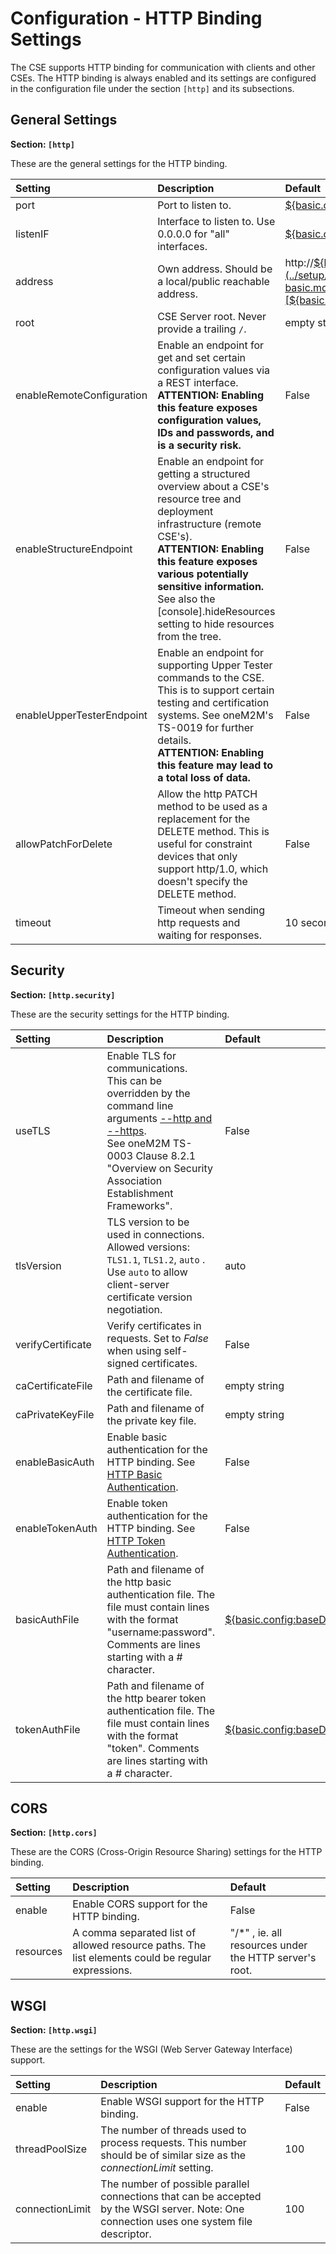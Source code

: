 # Configuration - HTTP Binding Settings

The CSE supports HTTP binding for communication with clients and other CSEs. The HTTP binding is always enabled and its settings are configured in the configuration file under the section `[http]` and its subsections.

##	General Settings

**Section: `[http]`**

These are the general settings for the HTTP binding.

| Setting                   | Description                                                                                                                                                                                                                                                                                                    | Default                                                                                                                                                               |
|:--------------------------|:---------------------------------------------------------------------------------------------------------------------------------------------------------------------------------------------------------------------------------------------------------------------------------------------------------------|:----------------------------------------------------------------------------------------------------------------------------------------------------------------------|
| port                      | Port to listen to.                                                                                                                                                                                                                                                                                             | [${basic.config:httpPort}](../setup/Configuration-basic.md#basic-configuration)                                                                                       |
| listenIF                  | Interface to listen to. Use 0.0.0.0 for "all" interfaces.                                                                                                                                                                                                                                                      | [${basic.config:networkInterface}](../setup/Configuration-basic.md#basic-configuration)                                                                               |
| address                   | Own address. Should be a local/public reachable address.                                                                                                                                                                                                                                                       | http://[${basic.config:cseHost}](../setup/Configuration-basic.md#basic-configuration):[${basic.config:httpPort}](../setup/Configuration-basic.md#basic-configuration) |
| root                      | CSE Server root. Never provide a trailing `/`.                                                                                                                                                                                                                                                                 | empty string                                                                                                                                                          |
| enableRemoteConfiguration | Enable an endpoint for get and set certain configuration values via a REST interface.<br />**ATTENTION: Enabling this feature exposes configuration values, IDs and passwords, and is a security risk.**                                                                                                       | False                                                                                                                                                                 |
| enableStructureEndpoint   | Enable an endpoint for getting a structured overview about a CSE's resource tree and deployment infrastructure (remote CSE's).<br />**ATTENTION: Enabling this feature exposes various potentially sensitive information.**<br/>See also the \[console].hideResources setting to hide resources from the tree. | False                                                                                                                                                                 |
| enableUpperTesterEndpoint | Enable an endpoint for supporting Upper Tester commands to the CSE. This is to support certain testing and certification systems. See oneM2M's TS-0019 for further details.<br/>**ATTENTION: Enabling this feature may lead to a total loss of data.**                                                         | False                                                                                                                                                                 |
| allowPatchForDelete       | Allow the http PATCH method to be used as a replacement for the DELETE method. This is useful for constraint devices that only support http/1.0, which doesn't specify the DELETE method.                                                                                                                      | False                                                                                                                                                                 |
| timeout                   | Timeout when sending http requests and waiting for responses.                                                                                                                                                                                                                                                  | 10 seconds                                                                                                                                                            |


## Security

**Section: `[http.security]`**

These are the security settings for the HTTP binding.

| Setting           | Description                                                                                                                                                                                                                  | Default                                                                                                        |
|:------------------|:-----------------------------------------------------------------------------------------------------------------------------------------------------------------------------------------------------------------------------|:---------------------------------------------------------------------------------------------------------------|
| useTLS            | Enable TLS for communications.<br />This can be overridden by the command line arguments [--http and --https](Running.md).<br />See oneM2M TS-0003 Clause 8.2.1 "Overview on Security Association Establishment Frameworks". | False                                                                                                          |
| tlsVersion        | TLS version to be used in connections. <br />Allowed versions: `TLS1.1`, `TLS1.2`, `auto` . Use `auto` to allow client-server certificate version negotiation.                                                               | auto                                                                                                           |
| verifyCertificate | Verify certificates in requests. Set to *False* when using self-signed certificates.                                                                                                                                         | False                                                                                                          |
| caCertificateFile | Path and filename of the certificate file.                                                                                                                                                                                   | empty string                                                                                                   |
| caPrivateKeyFile  | Path and filename of the private key file.                                                                                                                                                                                   | empty string                                                                                                   |
| enableBasicAuth   | Enable basic authentication for the HTTP binding. See [HTTP Basic Authentication](../setup/Certificates.md#basic-authentication).                                                                                            | False                                                                                                          |
| enableTokenAuth   | Enable token authentication for the HTTP binding. See [HTTP Token Authentication](../setup/Certificates.md#bearer-token-authentication).                                                                                     | False                                                                                                          |
| basicAuthFile     | Path and filename of the http basic authentication file. The file must contain lines with the format "username:password". Comments are lines starting with a # character.                                                    | [${basic.config:baseDirectory}](../setup/Configuration-basic.md#basic-configuration)/certs/http_basic_auth.txt |
| tokenAuthFile     | Path and filename of the http bearer token authentication file. The file must contain lines with the format "token". Comments are lines starting with a # character.                                                         | [${basic.config:baseDirectory}](../setup/Configuration-basic.md#basic-configuration)/certs/http_token_auth.txt |



## CORS

**Section: `[http.cors]`**

These are the CORS (Cross-Origin Resource Sharing) settings for the HTTP binding.

| Setting   | Description                                                                                             | Default                                                |
|:----------|:--------------------------------------------------------------------------------------------------------|:-------------------------------------------------------|
| enable    | Enable CORS support for the HTTP binding.                                                               | False                                                  |
| resources | A comma separated list of allowed resource paths. The list elements could be regular expressions.<br /> | "/*" , ie. all resources under the HTTP server's root. |


## WSGI 

**Section: `[http.wsgi]`**

These are the settings for the WSGI (Web Server Gateway Interface) support.

| Setting         | Description                                                                                                                                | Default |
|:----------------|:-------------------------------------------------------------------------------------------------------------------------------------------|:--------|
| enable          | Enable WSGI support for the HTTP binding.                                                                                                  | False   |
| threadPoolSize  | The number of threads used to process requests. This number should be of similar size as the *connectionLimit* setting.                    | 100     |
| connectionLimit | The number of possible parallel connections that can be accepted by the WSGI server. Note: One connection uses one system file descriptor. | 100     |
